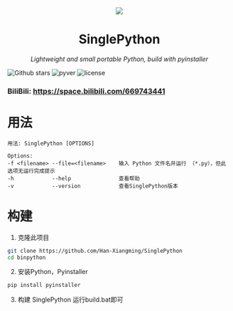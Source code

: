 <div align=center><img src="Icon.ico" width="  "></div>
<h1 align="center" name="binpython">SinglePython</h1>
<p align="center">
    <em>Lightweight and small portable Python, build with pyinstaller
</em>
</p>
<p align="center">

![Github stars](https://img.shields.io/github/stars/Han-Xiangming/SinglePython.svg)
![pyver](https://img.shields.io/badge/PythonVersion->3.12-green)
![license](https://img.shields.io/badge/LICENSE-AGPL--3.0-brightgreen)
### BiliBili: https://space.bilibili.com/669743441


# 用法
```
用法: SinglePython [OPTIONS]

Options:
-f <filename> --file=<filename>    输入 Python 文件名并运行 （*.py），但此选项无运行完成提示
-h            --help               查看帮助
-v            --version            查看SinglePython版本
```
# 构建

1. 克隆此项目
```bash
git clone https://github.com/Han-Xiangming/SinglePython
cd binpython
```
2. 安装Python，Pyinstaller
```bash
pip install pyinstaller
```
3. 构建 SinglePython
   运行build.bat即可

